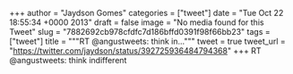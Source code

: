 
+++
author = "Jaydson Gomes"
categories = ["tweet"]
date = "Tue Oct 22 18:55:34 +0000 2013"
draft = false
image = "No media found for this Tweet"
slug = "7882692cb978cfdfc7d186bffd0391f98f66bb23"
tags = ["tweet"]
title = """RT @angustweets: think in..."""
tweet = true
tweet_url = "https://twitter.com/jaydson/status/392725936484794368"
+++
RT @angustweets: think indifferent
